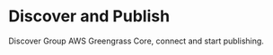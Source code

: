 Discover and Publish
====================

Discover Group AWS Greengrass Core, connect and start publishing.